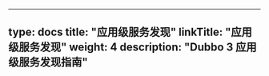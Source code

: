 
---
type: docs
title: "应用级服务发现"
linkTitle: "应用级服务发现"
weight: 4
description: "Dubbo 3 应用级服务发现指南"
---

